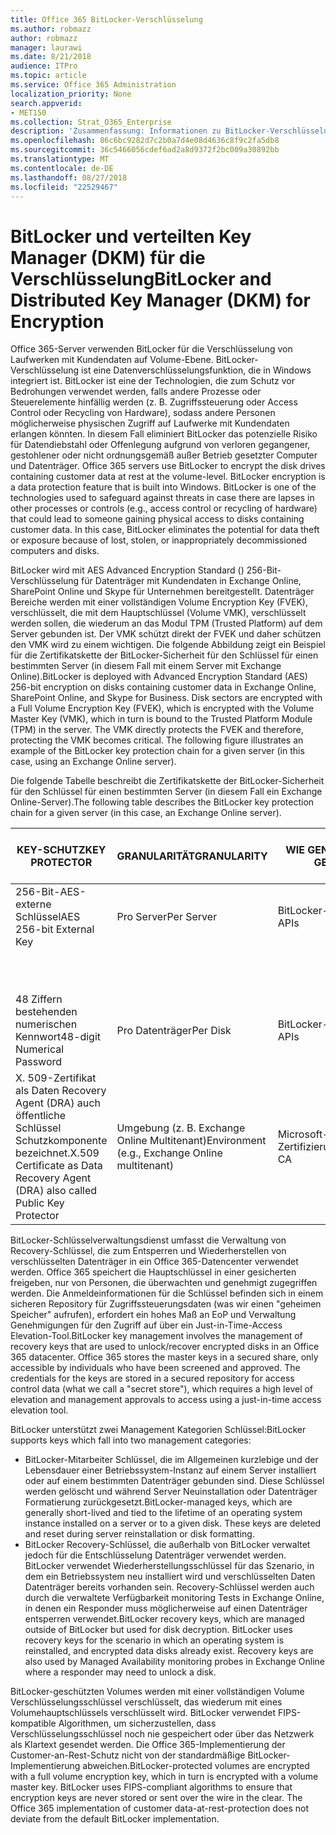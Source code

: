 ```yaml
---
title: Office 365 BitLocker-Verschlüsselung
ms.author: robmazz
author: robmazz
manager: laurawi
ms.date: 8/21/2018
audience: ITPro
ms.topic: article
ms.service: Office 365 Administration
localization_priority: None
search.appverid:
- MET150
ms.collection: Strat_O365_Enterprise
description: 'Zusammenfassung: Informationen zu BitLocker-Verschlüsselung in der Cloud.'
ms.openlocfilehash: 86c6bc9282d7c2b0a7d4e08d4636c8f9c2fa5db8
ms.sourcegitcommit: 36c5466056cdef6ad2a8d9372f2bc009a30892bb
ms.translationtype: MT
ms.contentlocale: de-DE
ms.lasthandoff: 08/27/2018
ms.locfileid: "22529467"
---
```

# <a name="bitlocker-and-distributed-key-manager-dkm-for-encryption"></a><span data-ttu-id="4c609-103">BitLocker und verteilten Key Manager (DKM) für die Verschlüsselung</span><span class="sxs-lookup"><span data-stu-id="4c609-103">BitLocker and Distributed Key Manager (DKM) for Encryption</span></span>
<span data-ttu-id="4c609-p101">Office 365-Server verwenden BitLocker für die Verschlüsselung von Laufwerken mit Kundendaten auf Volume-Ebene. BitLocker-Verschlüsselung ist eine Datenverschlüsselungsfunktion, die in Windows integriert ist. BitLocker ist eine der Technologien, die zum Schutz vor Bedrohungen verwendet werden, falls andere Prozesse oder Steuerelemente hinfällig werden (z. B. Zugriffssteuerung oder Access Control oder Recycling von Hardware), sodass andere Personen möglicherweise physischen Zugriff auf Laufwerke mit Kundendaten erlangen könnten. In diesem Fall eliminiert BitLocker das potenzielle Risiko für Datendiebstahl oder Offenlegung aufgrund von verloren gegangener, gestohlener oder nicht ordnungsgemäß außer Betrieb gesetzter Computer und Datenträger. </span><span class="sxs-lookup"><span data-stu-id="4c609-p101">Office 365 servers use BitLocker to encrypt the disk drives containing customer data at rest at the volume-level. BitLocker encryption is a data protection feature that is built into Windows. BitLocker is one of the technologies used to safeguard against threats in case there are lapses in other processes or controls (e.g., access control or recycling of hardware) that could lead to someone gaining physical access to disks containing customer data. In this case, BitLocker eliminates the potential for data theft or exposure because of lost, stolen, or inappropriately decommissioned computers and disks.</span></span>

<span data-ttu-id="4c609-p102">BitLocker wird mit AES Advanced Encryption Standard () 256-Bit-Verschlüsselung für Datenträger mit Kundendaten in Exchange Online, SharePoint Online und Skype für Unternehmen bereitgestellt. Datenträger Bereiche werden mit einer vollständigen Volume Encryption Key (FVEK), verschlüsselt, die mit dem Hauptschlüssel (Volume VMK), verschlüsselt werden sollen, die wiederum an das Modul TPM (Trusted Platform) auf dem Server gebunden ist. Der VMK schützt direkt der FVEK und daher schützen den VMK wird zu einem wichtigen. Die folgende Abbildung zeigt ein Beispiel für die Zertifikatskette der BitLocker-Sicherheit für den Schlüssel für einen bestimmten Server (in diesem Fall mit einem Server mit Exchange Online).</span><span class="sxs-lookup"><span data-stu-id="4c609-p102">BitLocker is deployed with Advanced Encryption Standard (AES) 256-bit encryption on disks containing customer data in Exchange Online, SharePoint Online, and Skype for Business. Disk sectors are encrypted with a Full Volume Encryption Key (FVEK), which is encrypted with the Volume Master Key (VMK), which in turn is bound to the Trusted Platform Module (TPM) in the server. The VMK directly protects the FVEK and therefore, protecting the VMK becomes critical. The following figure illustrates an example of the BitLocker key protection chain for a given server (in this case, using an Exchange Online server).</span></span>

<span data-ttu-id="4c609-112">Die folgende Tabelle beschreibt die Zertifikatskette der BitLocker-Sicherheit für den Schlüssel für einen bestimmten Server (in diesem Fall ein Exchange Online-Server).</span><span class="sxs-lookup"><span data-stu-id="4c609-112">The following table describes the BitLocker key protection chain for a given server (in this case, an Exchange Online server).</span></span>

| <span data-ttu-id="4c609-113">KEY-SCHUTZ</span><span class="sxs-lookup"><span data-stu-id="4c609-113">KEY PROTECTOR</span></span> | <span data-ttu-id="4c609-114">GRANULARITÄT</span><span class="sxs-lookup"><span data-stu-id="4c609-114">GRANULARITY</span></span> | <span data-ttu-id="4c609-115">WIE GENERIERTEN?</span><span class="sxs-lookup"><span data-stu-id="4c609-115">HOW GENERATED?</span></span> | <span data-ttu-id="4c609-116">WO SIND SIE GESPEICHERT?</span><span class="sxs-lookup"><span data-stu-id="4c609-116">WHERE IS IT STORED?</span></span> | <span data-ttu-id="4c609-117">SCHUTZ</span><span class="sxs-lookup"><span data-stu-id="4c609-117">PROTECTION</span></span> |
|--------------------------------------------------------------------------------|-------------------------------------------------|----------------|-------------------------|--------------------------------------------------------------------------------------------------|
| <span data-ttu-id="4c609-118">256-Bit-AES-externe Schlüssel</span><span class="sxs-lookup"><span data-stu-id="4c609-118">AES 256-bit External Key</span></span> | <span data-ttu-id="4c609-119">Pro Server</span><span class="sxs-lookup"><span data-stu-id="4c609-119">Per Server</span></span> | <span data-ttu-id="4c609-120">BitLocker-APIs</span><span class="sxs-lookup"><span data-stu-id="4c609-120">BitLocker APIs</span></span> | <span data-ttu-id="4c609-121">TPM oder geheimen Safe</span><span class="sxs-lookup"><span data-stu-id="4c609-121">TPM or Secret Safe</span></span> | <span data-ttu-id="4c609-122">Lockbox / Zugriffssteuerung</span><span class="sxs-lookup"><span data-stu-id="4c609-122">Lockbox / Access Control</span></span> |
|  |  |  | <span data-ttu-id="4c609-123">Mailbox-Server-Registrierung</span><span class="sxs-lookup"><span data-stu-id="4c609-123">Mailbox Server Registry</span></span> | <span data-ttu-id="4c609-124">TPM verschlüsselt</span><span class="sxs-lookup"><span data-stu-id="4c609-124">TPM encrypted</span></span> |
| <span data-ttu-id="4c609-125">48 Ziffern bestehenden numerischen Kennwort</span><span class="sxs-lookup"><span data-stu-id="4c609-125">48-digit Numerical Password</span></span> | <span data-ttu-id="4c609-126">Pro Datenträger</span><span class="sxs-lookup"><span data-stu-id="4c609-126">Per Disk</span></span> | <span data-ttu-id="4c609-127">BitLocker-APIs</span><span class="sxs-lookup"><span data-stu-id="4c609-127">BitLocker APIs</span></span> | <span data-ttu-id="4c609-128">Active Directory</span><span class="sxs-lookup"><span data-stu-id="4c609-128">Active Directory</span></span> | <span data-ttu-id="4c609-129">Lockbox / Zugriffssteuerung</span><span class="sxs-lookup"><span data-stu-id="4c609-129">Lockbox / Access Control</span></span> |
| <span data-ttu-id="4c609-130">X. 509-Zertifikat als Daten Recovery Agent (DRA) auch öffentliche Schlüssel Schutzkomponente bezeichnet.</span><span class="sxs-lookup"><span data-stu-id="4c609-130">X.509 Certificate as Data Recovery Agent (DRA) also called Public Key Protector</span></span> | <span data-ttu-id="4c609-131">Umgebung (z. B. Exchange Online Multitenant)</span><span class="sxs-lookup"><span data-stu-id="4c609-131">Environment (e.g., Exchange Online multitenant)</span></span> | <span data-ttu-id="4c609-132">Microsoft-Zertifizierungsstelle</span><span class="sxs-lookup"><span data-stu-id="4c609-132">Microsoft CA</span></span> | <span data-ttu-id="4c609-133">System erstellen</span><span class="sxs-lookup"><span data-stu-id="4c609-133">Build System</span></span> | <span data-ttu-id="4c609-p103">Kein ein Benutzer hat das vollständige Kennwort für den privaten Schlüssel. Das Kennwort ist unter physischen Schutz.</span><span class="sxs-lookup"><span data-stu-id="4c609-p103">No one user has the full password to the private key. The password is under physical protection.</span></span> |


<span data-ttu-id="4c609-p104">BitLocker-Schlüsselverwaltungsdienst umfasst die Verwaltung von Recovery-Schlüssel, die zum Entsperren und Wiederherstellen von verschlüsselten Datenträger in ein Office 365-Datencenter verwendet werden. Office 365 speichert die Hauptschlüssel in einer gesicherten freigeben, nur von Personen, die überwachten und genehmigt zugegriffen werden. Die Anmeldeinformationen für die Schlüssel befinden sich in einem sicheren Repository für Zugriffssteuerungsdaten (was wir einen "geheimen Speicher" aufrufen), erfordert ein hohes Maß an EoP und Verwaltung Genehmigungen für den Zugriff auf über ein Just-in-Time-Access Elevation-Tool.</span><span class="sxs-lookup"><span data-stu-id="4c609-p104">BitLocker key management involves the management of recovery keys that are used to unlock/recover encrypted disks in an Office 365 datacenter. Office 365 stores the master keys in a secured share, only accessible by individuals who have been screened and approved. The credentials for the keys are stored in a secured repository for access control data (what we call a "secret store"), which requires a high level of elevation and management approvals to access using a just-in-time access elevation tool.</span></span>

<span data-ttu-id="4c609-139">BitLocker unterstützt zwei Management Kategorien Schlüssel:</span><span class="sxs-lookup"><span data-stu-id="4c609-139">BitLocker supports keys which fall into two management categories:</span></span>
- <span data-ttu-id="4c609-p105">BitLocker-Mitarbeiter Schlüssel, die im Allgemeinen kurzlebige und der Lebensdauer einer Betriebssystem-Instanz auf einem Server installiert oder auf einem bestimmten Datenträger gebunden sind. Diese Schlüssel werden gelöscht und während Server Neuinstallation oder Datenträger Formatierung zurückgesetzt.</span><span class="sxs-lookup"><span data-stu-id="4c609-p105">BitLocker-managed keys, which are generally short-lived and tied to the lifetime of an operating system instance installed on a server or to a given disk. These keys are deleted and reset during server reinstallation or disk formatting.</span></span>
- <span data-ttu-id="4c609-p106">BitLocker Recovery-Schlüssel, die außerhalb von BitLocker verwaltet jedoch für die Entschlüsselung Datenträger verwendet werden. BitLocker verwendet Wiederherstellungsschlüssel für das Szenario, in dem ein Betriebssystem neu installiert wird und verschlüsselten Daten Datenträger bereits vorhanden sein. Recovery-Schlüssel werden auch durch die verwaltete Verfügbarkeit monitoring Tests in Exchange Online, in denen ein Responder muss möglicherweise auf einen Datenträger entsperren verwendet.</span><span class="sxs-lookup"><span data-stu-id="4c609-p106">BitLocker recovery keys, which are managed outside of BitLocker but used for disk decryption. BitLocker uses recovery keys for the scenario in which an operating system is reinstalled, and encrypted data disks already exist. Recovery keys are also used by Managed Availability monitoring probes in Exchange Online where a responder may need to unlock a disk.</span></span>

<span data-ttu-id="4c609-p107">BitLocker-geschützten Volumes werden mit einer vollständigen Volume Verschlüsselungsschlüssel verschlüsselt, das wiederum mit eines Volumehauptschlüssels verschlüsselt wird. BitLocker verwendet FIPS-kompatible Algorithmen, um sicherzustellen, dass Verschlüsselungsschlüssel noch nie gespeichert oder über das Netzwerk als Klartext gesendet werden. Die Office 365-Implementierung der Customer-an-Rest-Schutz nicht von der standardmäßige BitLocker-Implementierung abweichen.</span><span class="sxs-lookup"><span data-stu-id="4c609-p107">BitLocker-protected volumes are encrypted with a full volume encryption key, which in turn is encrypted with a volume master key. BitLocker uses FIPS-compliant algorithms to ensure that encryption keys are never stored or sent over the wire in the clear. The Office 365 implementation of customer data-at-rest-protection does not deviate from the default BitLocker implementation.</span></span>